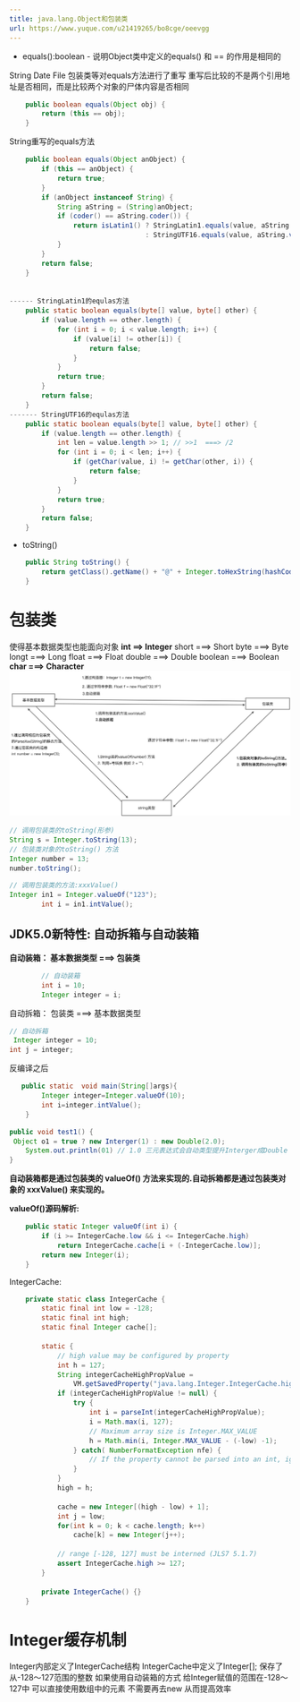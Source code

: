 ```yaml
---
title: java.lang.Object和包装类
url: https://www.yuque.com/u21419265/bo8cge/oeevgg
---
```


- equals():boolean
  \- 说明Object类中定义的equals() 和 == 的作用是相同的

String Date File 包装类等对equals方法进行了重写 重写后比较的不是两个引用地址是否相同，而是比较两个对象的尸体内容是否相同

```java
    public boolean equals(Object obj) {
        return (this == obj);
    }
```

String重写的equals方法

```java
    public boolean equals(Object anObject) {
        if (this == anObject) {
            return true;
        }
        if (anObject instanceof String) {
            String aString = (String)anObject;
            if (coder() == aString.coder()) {
                return isLatin1() ? StringLatin1.equals(value, aString.value)
                                  : StringUTF16.equals(value, aString.value);
            }
        }
        return false;
    }


------ StringLatin1的equlas方法
    public static boolean equals(byte[] value, byte[] other) {
        if (value.length == other.length) {
            for (int i = 0; i < value.length; i++) {
                if (value[i] != other[i]) {
                    return false;
                }
            }
            return true;
        }
        return false;
    }
------- StringUTF16的equlas方法
    public static boolean equals(byte[] value, byte[] other) {
        if (value.length == other.length) {
            int len = value.length >> 1; // >>1  ===> /2
            for (int i = 0; i < len; i++) {
                if (getChar(value, i) != getChar(other, i)) {
                    return false;
                }
            }
            return true;
        }
        return false;
    }
```

- toString()

```java
    public String toString() {
        return getClass().getName() + "@" + Integer.toHexString(hashCode());
    }
```



# 包装类

使得基本数据类型也能面向对象
**int ==> Integer**
short ===> Short
byte ===> Byte
longt ===> Long
float ===> Float
double ===> Double
boolean ===> Boolean
**char ===> Character**
![](../../assets/java/oeevgg/1640411587186-3d523c8e-78b9-46ec-9438-eb83a4927baf.jpeg)

```java
// 调用包装类的toString(形参)
String s = Integer.toString(13);
// 包装类对象的toString() 方法
Integer number = 13;
number.toString();
```

```java
// 调用包装类的方法:xxxValue()
Integer in1 = Integer.valueOf("123");
        int i = in1.intValue();
```



## JDK5.0新特性: 自动拆箱与自动装箱

**自动装箱： 基本数据类型 ===> 包装类**

```java
		// 自动装箱
        int i = 10;
        Integer integer = i;
```

自动拆箱： 包装类 ===> 基本数据类型

```java
// 自动拆箱
 Integer integer = 10;
int j = integer;
```

反编译之后

```java
   public static  void main(String[]args){
        Integer integer=Integer.valueOf(10);
        int i=integer.intValue();
    }
```

```java
public void test1() {
 Object o1 = true ? new Interger(1) : new Double(2.0);
    System.out.println(01) // 1.0 三元表达式会自动类型提升Interger成Double
}
```

**自动装箱都是通过包装类的 valueOf() 方法来实现的.自动拆箱都是通过包装类对象的 xxxValue() 来实现的。**

**valueOf()源码解析:**

```java
    public static Integer valueOf(int i) {
        if (i >= IntegerCache.low && i <= IntegerCache.high)
            return IntegerCache.cache[i + (-IntegerCache.low)];
        return new Integer(i);
    }
```

IntegerCache:

```java
    private static class IntegerCache {
        static final int low = -128;
        static final int high;
        static final Integer cache[];

        static {
            // high value may be configured by property
            int h = 127;
            String integerCacheHighPropValue =
                VM.getSavedProperty("java.lang.Integer.IntegerCache.high");
            if (integerCacheHighPropValue != null) {
                try {
                    int i = parseInt(integerCacheHighPropValue);
                    i = Math.max(i, 127);
                    // Maximum array size is Integer.MAX_VALUE
                    h = Math.min(i, Integer.MAX_VALUE - (-low) -1);
                } catch( NumberFormatException nfe) {
                    // If the property cannot be parsed into an int, ignore it.
                }
            }
            high = h;

            cache = new Integer[(high - low) + 1];
            int j = low;
            for(int k = 0; k < cache.length; k++)
                cache[k] = new Integer(j++);

            // range [-128, 127] must be interned (JLS7 5.1.7)
            assert IntegerCache.high >= 127;
        }

        private IntegerCache() {}
    }
```



# Integer缓存机制

Integer内部定义了IntegerCache结构 IntegerCache中定义了Integer\[];
保存了从-128～127范围的整数 如果使用自动装箱的方式 给Integer赋值的范围在-128～127中 可以直接使用数组中的元素 不需要再去new 从而提高效率
